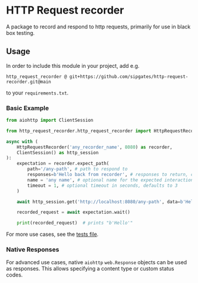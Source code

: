 # HTTP Request recorder

A package to record and respond to http requests, primarily for use in black box testing.

## Usage
In order to include this module in your project, add e.g.

`http_request_recorder @ git+https://github.com/sipgates/http-request-recorder.git@main`

to your `requirements.txt`.

### Basic Example

```python
from aiohttp import ClientSession

from http_request_recorder.http_request_recorder import HttpRequestRecorder

async with (
    HttpRequestRecorder('any_recorder_name', 8080) as recorder,
    ClientSession() as http_session
):
    expectation = recorder.expect_path(
        path='/any-path', # path to respond to
        responses=b'Hello back from recorder', # responses to return, can be a list
        name = 'any name', # optional name for the expected interaction
        timeout = 1, # optional timeout in seconds, defaults to 3
    )

    await http_session.get('http://localhost:8080/any-path', data=b'Hello')

    recorded_request = await expectation.wait()

    print(recorded_request)  # prints "b'Hello'"
```

For more use cases, see the [tests file](./tests/test_http_request_recorder.py).

### Native Responses

For advanced use cases, native `aiohttp` `web.Response` objects can be used as responses.
This allows specifying a content type or custom status codes.
